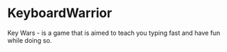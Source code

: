 # KeyboardWarrior
Key Wars - is a game that is aimed to teach you typing fast and have fun while doing so. 
